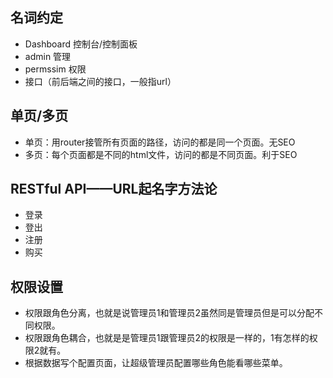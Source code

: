 ## 名词约定
- Dashboard 控制台/控制面板
- admin 管理
- permssim 权限
- 接口（前后端之间的接口，一般指url）

## 单页/多页
- 单页：用router接管所有页面的路径，访问的都是同一个页面。无SEO
- 多页：每个页面都是不同的html文件，访问的都是不同页面。利于SEO

## RESTful API——URL起名字方法论
- 登录
- 登出
- 注册
- 购买

## 权限设置

- 权限跟角色分离，也就是说管理员1和管理员2虽然同是管理员但是可以分配不同权限。
- 权限跟角色耦合，也就是是管理员1跟管理员2的权限是一样的，1有怎样的权限2就有。
- 根据数据写个配置页面，让超级管理员配置哪些角色能看哪些菜单。

